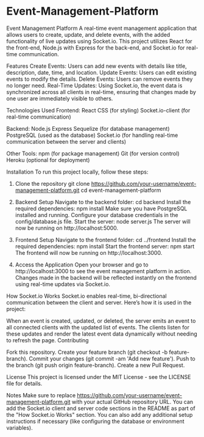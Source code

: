 # Event-Management-Platform
Event Management Platform A real-time event management application that allows users to create, update, and delete events, with the added functionality of live updates using Socket.io. This project utilizes React for the front-end, Node.js with Express for the back-end, and Socket.io for real-time communication.
 

Features
Create Events: Users can add new events with details like title, description, date, time, and location.
Update Events: Users can edit existing events to modify the details.
Delete Events: Users can remove events they no longer need.
Real-Time Updates: Using Socket.io, the event data is synchronized across all clients in real-time, ensuring that changes made by one user are immediately visible to others.



Technologies Used
Frontend:
React
CSS (for styling)
Socket.io-client (for real-time communication)

Backend:
Node.js
Express
Sequelize (for database management)
PostgreSQL (used as the database)
Socket.io (for handling real-time communication between the server and clients)

Other Tools:
npm (for package management)
Git (for version control)
Heroku (optional for deployment)

Installation
To run this project locally, follow these steps:
1. Clone the repository
git clone https://github.com/your-username/event-management-platform.git
cd event-management-platform

2. Backend Setup
Navigate to the backend folder:
cd backend
Install the required dependencies:
npm install
Make sure you have PostgreSQL installed and running. Configure your database credentials in the config/database.js file.
Start the server:
node server.js
The server will now be running on http://localhost:5000.

3. Frontend Setup
Navigate to the frontend folder:
cd ../frontend
Install the required dependencies:
npm install
Start the frontend server:
npm start
The frontend will now be running on http://localhost:3000.

4. Access the Application
Open your browser and go to http://localhost:3000 to see the event management platform in action.
Changes made in the backend will be reflected instantly on the frontend using real-time updates via Socket.io.

How Socket.io Works
Socket.io enables real-time, bi-directional communication between the client and server. Here’s how it is used in the project:


When an event is created, updated, or deleted, the server emits an event to all connected clients with the updated list of events.
The clients listen for these updates and render the latest event data dynamically without needing to refresh the page.
Contributing

Fork this repository.
Create your feature branch (git checkout -b feature-branch).
Commit your changes (git commit -am 'Add new feature').
Push to the branch (git push origin feature-branch).
Create a new Pull Request.

License
This project is licensed under the MIT License - see the LICENSE file for details.

Notes
Make sure to replace https://github.com/your-username/event-management-platform.git with your actual GitHub repository URL.
You can add the Socket.io client and server code sections in the README as part of the "How Socket.io Works" section.
You can also add any additional setup instructions if necessary (like configuring the database or environment variables).
